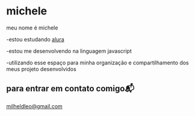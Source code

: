 # michele

meu nome é michele

-estou estudando  [alura](https://wwww.alura.com.br)

-estou me desenvolvendo na linguagem javascript

-utilizando esse espaço para minha organização e compartilhamento dos meus projeto desenvolvidos

## para entrar em contato comigo📬

milheldleo@gmail.com
